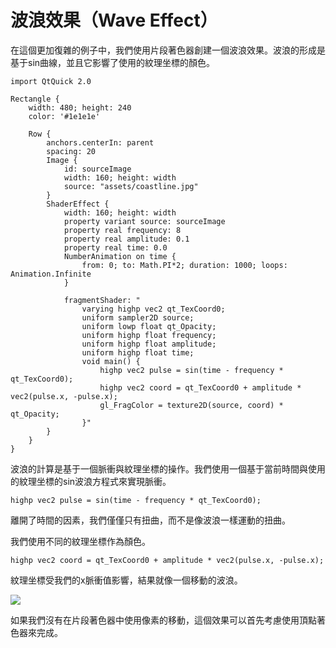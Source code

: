 # 波浪效果（Wave Effect）

在這個更加復雜的例子中，我們使用片段著色器創建一個波浪效果。波浪的形成是基于sin曲線，並且它影響了使用的紋理坐標的顏色。

```
import QtQuick 2.0

Rectangle {
    width: 480; height: 240
    color: '#1e1e1e'

    Row {
        anchors.centerIn: parent
        spacing: 20
        Image {
            id: sourceImage
            width: 160; height: width
            source: "assets/coastline.jpg"
        }
        ShaderEffect {
            width: 160; height: width
            property variant source: sourceImage
            property real frequency: 8
            property real amplitude: 0.1
            property real time: 0.0
            NumberAnimation on time {
                from: 0; to: Math.PI*2; duration: 1000; loops: Animation.Infinite
            }

            fragmentShader: "
                varying highp vec2 qt_TexCoord0;
                uniform sampler2D source;
                uniform lowp float qt_Opacity;
                uniform highp float frequency;
                uniform highp float amplitude;
                uniform highp float time;
                void main() {
                    highp vec2 pulse = sin(time - frequency * qt_TexCoord0);
                    highp vec2 coord = qt_TexCoord0 + amplitude * vec2(pulse.x, -pulse.x);
                    gl_FragColor = texture2D(source, coord) * qt_Opacity;
                }"
        }
    }
}
```

波浪的計算是基于一個脈衝與紋理坐標的操作。我們使用一個基于當前時間與使用的紋理坐標的sin波浪方程式來實現脈衝。

```
highp vec2 pulse = sin(time - frequency * qt_TexCoord0);
```

離開了時間的因素，我們僅僅只有扭曲，而不是像波浪一樣運動的扭曲。

我們使用不同的紋理坐標作為顏色。

```
highp vec2 coord = qt_TexCoord0 + amplitude * vec2(pulse.x, -pulse.x);
```

紋理坐標受我們的x脈衝值影響，結果就像一個移動的波浪。

![](http://qmlbook.org/_images/wave.png)

如果我們沒有在片段著色器中使用像素的移動，這個效果可以首先考慮使用頂點著色器來完成。
